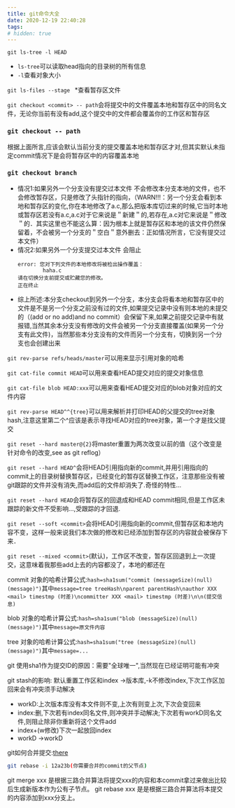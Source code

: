 ```yaml
---
title: git命令大全
date: 2020-12-19 22:40:28
tags:
# hidden: true
---
```


`git ls-tree -l HEAD`
* `ls-tree`可以读取head指向的目录树的所有信息
* `-l`查看对象大小

`git ls-files --stage `
*查看暂存区文件


`git checkout <commit> -- path`会将提交中的文件覆盖本地和暂存区中的同名文件，无论你当前有没有add,这个提交中的文件都会覆盖你的工作区和暂存区
### `git checkout -- path`
根据上面所言,应该会默认当前分支的提交覆盖本地和暂存区才对,但其实默认未指定commit情况下是会将暂存区中的内容覆盖本地


### `git checkout branch`
  * 情况1:如果另外一个分支没有提交过本文件
  不会修改本分支本地的文件，也不会修改暂存区，只是修改了头指针的指向，（WARN!!!：另一个分支会看到本地和暂存区的变化,你在本地修改了a.c,那么把版本库切过来的时候,它当时本地或暂存区若没有a.c,a.c对于它来说是＂新建＂的,若存在,a.c对它来说是＂修改＂的．其实这里也不能这么算：因为根本上就是暂存区和本地的该文件仍然保留着，不会被另一个分支的＂空白＂意外删去：正如情况所言，它没有提交过本文件）
  * 情况2:如果另外一个分支提交过本文件
    会阻止
    ```
    error: 您对下列文件的本地修改将被检出操作覆盖：
            haha.c
    请在切换分支前提交或贮藏您的修改。
    正在终止
    ```
  * 综上所述:本分支checkout到另外一个分支，本分支会将看本地和暂存区中的文件是不是另一个分支之前没有过的文件,如果提交记录中没有则本地的未提交的（(add or no add)and no commit）会保留下来,如果之前提交记录中有就报错,当然其余本分支没有修改的文件会被另一个分支直接覆盖(如果另一个分支有此文件)，当然那些本分支没有的文件而另一个分支有，切换到另一个分支也会创建出来


`git rev-parse refs/heads/master`可以用来显示引用对象的哈希

`git cat-file commit HEAD`可以用来查看HEAD提交对应的提交对象信息

`git cat-file blob HEAD:xxx`可以用来查看HEAD提交对应的blob对象对应的文件内容

`git rev-parse HEAD^^{tree}`可以用来解析并打印HEAD的父提交的tree对象hash,注意这里第二个^应该是表示寻找HEAD对应的tree对象，第一个才是找父提交

`git reset --hard master@{2}`将master重置为两次改变以前的值（这个改变是针对命令的改变,see as git reflog）

`git reset --hard HEAD^`会将HEAD引用指向新的commit,并用引用指向的commit上的目录树替换暂存区，已经变化的暂存区替换工作区，注意那些没有被git跟踪的文件并没有消失,而add后的文件却消失了.奇怪的特性...

`git reset --hard HEAD`会将暂存区的回退成和HEAD commit相同,但是工作区未跟踪的新文件不受影响...,受跟踪的才回退.

`git reset --soft <commit>`会将HEAD引用指向新的commit,但暂存区和本地内容不变，这样一般来说我们本次做的修改和已经添加到暂存区的内容就会被保存下来．

`git reset --mixed <commit>`(默认)，工作区不改变，暂存区回退到上一次提交，这意味着我那些add上去的内容都没了，本地的都还在

commit 对象的哈希计算公式:`hash=sha1sum("commit (messageSize)(null)(message)")`其中`message=tree treeHash\nparent parentHash\nauthor XXX <mail> timestmp (时差)\ncommitter XXX <mail> timestmp (时差)\n\n(提交信息)`

blob 对象的哈希计算公式:`hash=sha1sum("blob (messageSize)(null)(message)")`其中`message=原文件内容`

tree 对象的哈希计算公式:`hash=sha1sum("tree (messageSize)(null)(message)")`其中`message=...`


git 使用sha1作为提交ID的原因：需要"全球唯一",当然现在已经证明可能有冲突


git stash的影响:
  默认重置工作区和index ->版本库,-k不修改index,下次工作区加回来会有冲突须手动解决
  * workD:上次版本库没有本文件则不变,上次有则变上次,下次会变回来
  * index:删,下次若有index同名文件,则冲突并手动解决;下次若有workD同名文件,则阻止除非你重新将这个文件add
  * index+(w修改)下次一起放回index
  * workD ->workD

git如何合并提交:[there](https://segmentfault.com/a/1190000007748862)
```bash
git rebase -i 12a23b(你需要合并的commit的父节点)
```


git merge xxx 是根据三路合并算法将提交xxx的内容和本commit拿过来做出比较后生成新版本作为公有子节点。
git rebase xxx 是是根据三路合并算法将本提交的内容添加到xxx分支上。